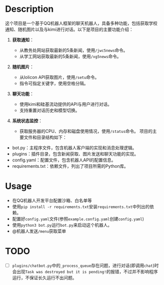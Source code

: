 # Description
这个项目是一个基于QQ机器人框架的聊天机器人，具备多种功能，包括获取学校通知、随机图片以及与kimi进行对话。以下是项目的主要功能介绍：

1. **获取通知**：
   - 从教务处网站获取最新的5条新闻，使用`/jwc5news`命令。
   - 从学工网站获取最新的5条新闻，使用`/xg5news`命令。

2. **随机图片**：
   - 从lolicon API获取图片，使用`/setu`命令。
   - 指令可指定关键字，使用空格分隔。

3. **聊天功能**：
   - 使用kimi和硅基流动提供的API与用户进行对话。
   - 支持重置对话历史和模型切换。

4. **系统状态监控**：
   - 获取服务器的CPU、内存和磁盘使用情况，使用`/status`命令。
项目的主要文件和目录结构如下：
- bot.py：主程序文件，包含机器人客户端的实现和消息处理逻辑。
- plugins：插件目录，包含新闻获取、图片发送和聊天功能的实现。
- config.yaml：配置文件，包含机器人API的配置信息。
- requirements.txt：依赖文件，列出了项目所需的Python库。

# Usage
- 在QQ机器人开发平台配置沙箱、白名单等
- 使用`pip install -r requirements.txt`安装`requirements.txt`中列出的依赖。
- 配置好`config.yaml`文件(参照`example.config.yaml`创建`config.yaml`)
- 使用`python3 bot.py`运行`bot.py`来启动这个机器人。
- @机器人发送`/menu`获取菜单

# TODO
- [ ] `plugins/chatbot.py`中的`_process_queue`存在问题，进行对话(即调用`chat`)时会出现`Task was destroyed but it is pending!`的报错，不过并不影响程序运行，不保证长久运行不出问题。